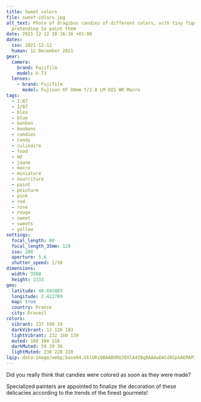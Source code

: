 ```yaml
---
title: Sweet colors
file: sweet-colors.jpg
alt_text: Photo of dragibus candies of different colors, with tiny figurines
  pretending to paint them
date: 2021-12-12 18:16:16 +01:00
dates:
  iso: 2021-12-12
  human: 12 December 2021
gear:
  camera:
    brand: Fujifilm
    model: X-T3
  lenses:
    - brand: Fujifilm
      model: Fujinon XF 80mm f/2.8 LM OIS WR Macro
tags:
  - 1:87
  - 1/87
  - bleu
  - blue
  - bonbon
  - bonbons
  - candies
  - candy
  - culinaire
  - food
  - HO
  - jaune
  - macro
  - miniature
  - nourriture
  - paint
  - peinture
  - pink
  - red
  - rose
  - rouge
  - sweet
  - sweets
  - yellow
settings:
  focal_length: 80
  focal_length_35mm: 120
  iso: 200
  aperture: 5.6
  shutter_speed: 1/30
dimensions:
  width: 3500
  height: 2333
geo:
  latitude: 48.692803
  longitude: 2.422789
  map: true
  country: France
  city: Draveil
colors:
  vibrant: 237 190 19
  darkVibrant: 13 126 183
  lightVibrant: 222 160 139
  muted: 168 108 116
  darkMuted: 50 39 36
  lightMuted: 236 220 228
lqip: data:image/webp;base64,UklGRiQBAABXRUJQVlA4IBgBAAAwDACdASpkAEMAP3GuzV60raolKhdJqpAuCWIA1IAzgyUBe9xBdEzVoOU0UJdpwiwADzZU2rYMt3rGu5cSg+X6S0rIZvYafCHrgnxaWEctPmP3+0DNhTv+AqjRuisVoNzX30zK9UYXUPnAAP7uaj/nT5XXuVw28NfZ+UvR458lizSn3D91pTxmoiCdaC/rBpCTnHMnwaYO9JtMa3ooA4ky+EtI51Mv3aqS1dc0fiMCr9IdwTqZYJi5C6Ky11iCXB/tgjUtIDVQdguMz3hTEFmWy+nnYG2wGr5iTZ4moiacUzo1jvvfVEh8D5uz8Xb2Bs6O+/KFV0LoT+xTZtxey+BnJFFJIwHCZpYxkgCEFwSxKPItTDzcfhAA
---
```


Did you really think that candies were colored as soon as they were made?

Specialized painters are appointed to finalize the decoration of these delicacies according to the trends of the finest gourmets!
